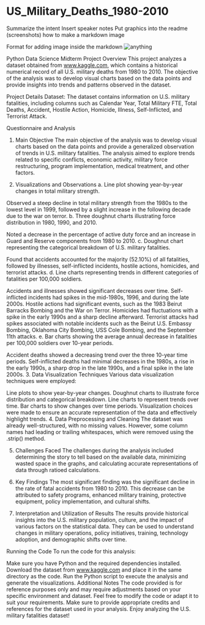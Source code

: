 # US_Military_Deaths_1980-2010

Summarize the intent
Insert speaker notes
Put graphics into the readme (screenshots)
how to make a markdown image



Format for adding image inside the markdown
![anything](ppt_images\ppt_images.png)

Python Data Science Midterm Project
Overview
This project analyzes a dataset obtained from www.kaggle.com, which contains a historical numerical record of all U.S. military deaths from 1980 to 2010. The objective of the analysis was to develop visual charts based on the data points and provide insights into trends and patterns observed in the dataset.

Project Details
Dataset: The dataset contains information on U.S. military fatalities, including columns such as Calendar Year, Total Military FTE, Total Deaths, Accident, Hostile Action, Homicide, Illness, Self-Inflicted, and Terrorist Attack.

Questionnaire and Analysis
1. Main Objective
The main objective of the analysis was to develop visual charts based on the data points and provide a generalized observation of trends in U.S. military fatalities. The analysis aimed to explore trends related to specific conflicts, economic activity, military force restructuring, program implementation, medical treatment, and other factors.

2. Visualizations and Observations
a. Line plot showing year-by-year changes in total military strength.

Observed a steep decline in total military strength from the 1980s to the lowest level in 1999, followed by a slight increase in the following decade due to the war on terror.
b. Three doughnut charts illustrating force distribution in 1980, 1990, and 2010.

Noted a decrease in the percentage of active duty force and an increase in Guard and Reserve components from 1980 to 2010.
c. Doughnut chart representing the categorical breakdown of U.S. military fatalities.

Found that accidents accounted for the majority (52.10%) of all fatalities, followed by illnesses, self-inflicted incidents, hostile actions, homicides, and terrorist attacks.
d. Line charts representing trends in different categories of fatalities per 100,000 soldiers.

Accidents and illnesses showed significant decreases over time.
Self-inflicted incidents had spikes in the mid-1980s, 1996, and during the late 2000s.
Hostile actions had significant events, such as the 1983 Beirut Barracks Bombing and the War on Terror.
Homicides had fluctuations with a spike in the early 1990s and a sharp decline afterward.
Terrorist attacks had spikes associated with notable incidents such as the Beirut U.S. Embassy Bombing, Oklahoma City Bombing, USS Cole Bombing, and the September 11th attacks.
e. Bar charts showing the average annual decrease in fatalities per 100,000 soldiers over 10-year periods.

Accident deaths showed a decreasing trend over the three 10-year time periods.
Self-inflicted deaths had minimal decreases in the 1980s, a rise in the early 1990s, a sharp drop in the late 1990s, and a final spike in the late 2000s.
3. Data Visualization Techniques
Various data visualization techniques were employed:

Line plots to show year-by-year changes.
Doughnut charts to illustrate force distribution and categorical breakdown.
Line charts to represent trends over time.
Bar charts to show changes over time periods.
Visualization choices were made to ensure an accurate representation of the data and effectively highlight trends.
4. Data Preprocessing and Cleaning
The dataset was already well-structured, with no missing values. However, some column names had leading or trailing whitespaces, which were removed using the .strip() method.

5. Challenges Faced
The challenges during the analysis included determining the story to tell based on the available data, minimizing wasted space in the graphs, and calculating accurate representations of data through ratioed calculations.

6. Key Findings
The most significant finding was the significant decline in the rate of fatal accidents from 1980 to 2010. This decrease can be attributed to safety programs, enhanced military training, protective equipment, policy implementation, and cultural shifts.

7. Interpretation and Utilization of Results
The results provide historical insights into the U.S. military population, culture, and the impact of various factors on the statistical data. They can be used to understand changes in military operations, policy initiatives, training, technology adoption, and demographic shifts over time.

Running the Code
To run the code for this analysis:

Make sure you have Python and the required dependencies installed.
Download the dataset from www.kaggle.com and place it in the same directory as the code.
Run the Python script to execute the analysis and generate the visualizations.
Additional Notes
The code provided is for reference purposes only and may require adjustments based on your specific environment and dataset.
Feel free to modify the code or adapt it to suit your requirements.
Make sure to provide appropriate credits and references for the dataset used in your analysis.
Enjoy analyzing the U.S. military fatalities dataset!